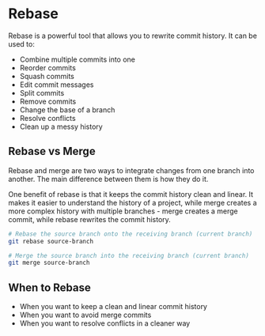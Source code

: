 # Rebase

Rebase is a powerful tool that allows you to rewrite commit history. It can be used to:

- Combine multiple commits into one
- Reorder commits
- Squash commits
- Edit commit messages
- Split commits
- Remove commits
- Change the base of a branch
- Resolve conflicts
- Clean up a messy history

## Rebase vs Merge

Rebase and merge are two ways to integrate changes from one branch into another. The main difference between them is how they do it. 

One benefit of rebase is that it keeps the commit history clean and linear. It makes it easier to understand the history of a project, while merge creates a more complex history with multiple branches - merge creates a merge commit, while rebase rewrites the commit history.

```bash
# Rebase the source branch onto the receiving branch (current branch)
git rebase source-branch

# Merge the source branch into the receiving branch (current branch)
git merge source-branch
```
## When to Rebase

- When you want to keep a clean and linear commit history
- When you want to avoid merge commits
- When you want to resolve conflicts in a cleaner way
```
